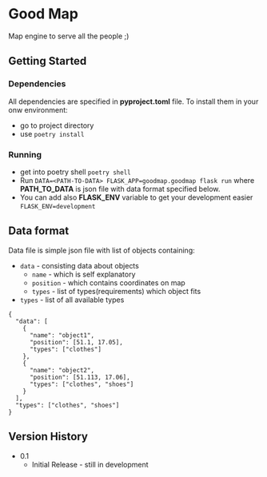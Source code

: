 # Good Map

Map engine to serve all the people ;) 

## Getting Started

### Dependencies

All dependencies are specified in __pyproject.toml__ file. To install them in your onw environment:
* go to project directory
* use `poetry install`

### Running

* get into poetry shell `poetry shell`
* Run `DATA=<PATH-TO-DATA> FLASK_APP=goodmap.goodmap flask run` where __PATH_TO_DATA__ is json file with data format
specified below.
* You can add also __FLASK_ENV__ variable to get your development easier `FLASK_ENV=development` 


## Data format

Data file is simple json file with list of objects containing:
* `data` - consisting data about objects
  * `name` - which is self explanatory
  * `position` - which contains coordinates on map
  * `types` - list of types(requirements) which object fits
* `types` - list of all available types
```
{
  "data": [
    {
      "name": "object1",
      "position": [51.1, 17.05],
      "types": ["clothes"]
    },
    {
      "name": "object2",
      "position": [51.113, 17.06],
      "types": ["clothes", "shoes"]
    }
  ],
  "types": ["clothes", "shoes"]
}
```

## Version History

* 0.1
    * Initial Release - still in development
